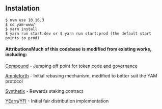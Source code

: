 ## Instalation


```
$ nvm use 10.16.3
$ cd yam-www/
$ yarn install
$ yarn run start:dev or $ yarn run start:prod (the default start points to prod)
```
#### AttributionsMuch of this codebase is modified from existing works, including:

[Compound](https://compound.finance) - Jumping off point for token code and governance

[Ampleforth](https://ampleforth.org) - Initial rebasing mechanism, modified to better suit the YAM protocol

[Synthetix](https://synthetix.io) - Rewards staking contract

[YEarn](https://yearn.finance)/[YFI](https://ygov.finance) - Initial fair distribution implementation

